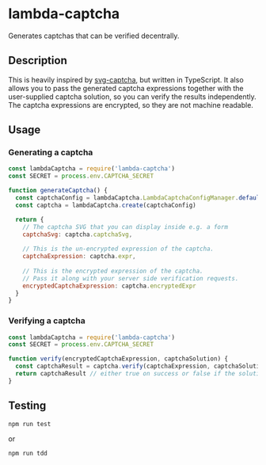 # lambda-captcha

Generates captchas that can be verified decentrally.

## Description

This is heavily inspired by [svg-captcha](https://github.com/lemonce/svg-captcha/), but written in TypeScript. It also allows you to pass the generated captcha expressions together with the user-supplied captcha solution,
so you can verify the results independently. The captcha expressions are encrypted, so they are not
machine readable.

## Usage

### Generating a captcha

```js
const lambdaCaptcha = require('lambda-captcha')
const SECRET = process.env.CAPTCHA_SECRET

function generateCaptcha() {
  const captchaConfig = lambdaCaptcha.LambdaCaptchaConfigManager.default(SECRET)
  const captcha = lambdaCaptcha.create(captchaConfig)

  return {
    // The captcha SVG that you can display inside e.g. a form
    captchaSvg: captcha.captchaSvg,
    
    // This is the un-encrypted expression of the captcha.
    captchaExpression: captcha.expr,
    
    // This is the encrypted expression of the captcha.
    // Pass it along with your server side verification requests.
    encryptedCaptchaExpression: captcha.encryptedExpr
  }
}
```

### Verifying a captcha

```js
const lambdaCaptcha = require('lambda-captcha')
const SECRET = process.env.CAPTCHA_SECRET

function verify(encryptedCaptchaExpression, captchaSolution) {
  const captchaResult = captcha.verify(captchaExpression, captchaSolution, SECRET)
  return captchaResult // either true on success or false if the solution was wrong
}
```

## Testing

`npm run test`

or 

`npm run tdd`
